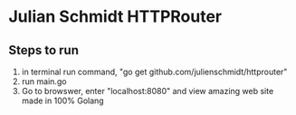 # Julian Schmidt HTTPRouter
## Steps to run
1. in terminal run command, "go get github.com/julienschmidt/httprouter"
2. run main.go
3. Go to browswer, enter "localhost:8080" and view amazing web site made in 100% Golang 